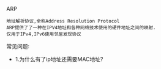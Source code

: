 ARP

    地址解析协议,全称Address Resolution Protocol
    ARP提供了了一种在IPV4地址和各种网络技术使用的硬件地址之间的映射.
    仅用于IPv4,IPv6使用邻居发现协议

常见问题:

- 1.为什么有了ip地址还需要MAC地址?
